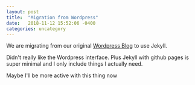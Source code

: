 ```yaml
---
layout: post
title:  "Migration from Wordpress"
date:   2018-11-12 15:52:06 -0400
categories: uncategory
---
```


We are migrating from our original <a href="https://nineteenthbestfoxinbrookevillemd.wordpress.com/">Wordpress Blog</a> to use Jekyll.

Didn't really like the Wordpress interface. Plus Jekyll with github pages is super minimal and I only include things I actually need.

Maybe I'll be more active with this thing now
